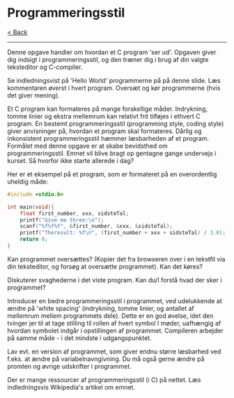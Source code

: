 # Programmeringsstil

[< Back](../README.md)

---

Denne opgave handler om hvordan et C program 'ser ud'. Opgaven giver dig indsigt i programmeringsstil, og den træner dig i brug af din valgte teksteditor og C-compiler.

Se indledningsvist på 'Hello World' programmerne på på denne slide. Læs kommentaren øverst i hvert program. Oversæt og kør programmerne (hvis det giver mening).

Et C program kan formateres på mange forskellige måder. Indrykning, tomme linier og ekstra mellemrum kan relativt frit tilføjes i ethvert C program. En bestemt programmeringsstil (programming style, coding style) giver anvisninger på, hvordan et program skal formateres. Dårlig og inkonsistent programmeringsstil hæmmer læsbarheden af et program. Formålet med denne opgave er at skabe bevidsthed om programmeringsstil. Emnet vil blive bragt op gentagne gange undervejs i kurset. Så hvorfor ikke starte allerede i dag?

 Her er et eksempel på et program, som er formateret på en overordentlig uheldig måde:

```c
#include <stdio.h>  

int main(void){
    float first_number, xxx, sidsteTal;
    printf("Give me three:\n");
    scanf("%f%f%f", &first_number, &xxx, &sidsteTal);
    printf("Theresult: %f\n", (first_number + xxx + sidsteTal) / 3.0);
    return 0;
}
```

Kan programmet oversættes? (Kopier det fra browseren over i en tekstfil via din teksteditor, og forsøg at oversætte programmet). Kan det køres?

Diskuterer svaghederne i det viste program. Kan du/I forstå hvad der sker i programmet?

Introducer en bedre programmeringsstil i programmet, ved udelukkende at ændre på 'white spacing' (indrykning, tomme linier, og antallet af mellemrum mellem programmets dele). Dette er en god øvelse, idet den tvinger jer til at tage stilling til rollen af hvert symbol I møder, uafhængig af hvordan symbolet indgår i opstillingen af programmet. Compileren arbejder på samme måde - i det mindste i udgangspunktet.

Lav evt. en version af programmet, som giver endnu større læsbarhed ved f.eks. at ændre på variabelnavngivning. Du må også gerne ændre på promten og øvrige udskrifter i programmet.

Der er mange ressourcer af programmeringsstil (i C) på nettet. Læs indledningsvis Wikipedia's artikel om emnet.
